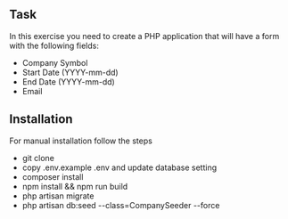 ## Task
In this exercise you need to create a PHP application that will have a form with the following fields:
- Company Symbol
- Start Date (YYYY-mm-dd)
- End Date (YYYY-mm-dd)
- Email

## Installation

For manual installation follow the steps

- git clone 
- copy .env.example .env and update database setting
- composer install
- npm install && npm run build
- php artisan migrate
- php artisan db:seed --class=CompanySeeder --force
